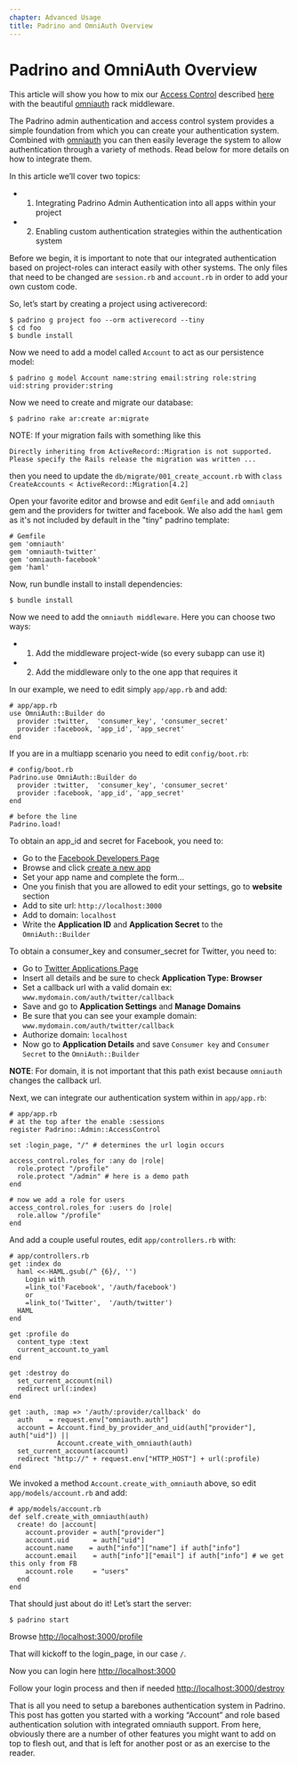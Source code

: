 ```yaml
---
chapter: Advanced Usage
title: Padrino and OmniAuth Overview
---
```


# Padrino and OmniAuth Overview

This article will show you how to mix our [Access Control](https://github.com/padrino/padrino-framework/blob/master/padrino-admin/lib/padrino-admin/access_control.rb) described [here](/guides/features/padrino-admin/) with the beautiful [omniauth](https://github.com/intridea/omniauth) rack middleware.

The Padrino admin authentication and access control system provides a simple foundation from which you can create your authentication system. Combined with [omniauth](https://github.com/intridea/omniauth) you can then easily leverage the system to allow authentication through a variety of methods. Read below for more details on how to integrate them.

<break>

In this article we’ll cover two topics:

- 1) Integrating Padrino Admin Authentication into all apps within your project
- 2) Enabling custom authentication strategies within the authentication system

Before we begin, it is important to note that our integrated authentication based on project-roles can interact easily with other systems. The only files that need to be changed are `session.rb` and `account.rb` in order to add your own custom code.

So, let’s start by creating a project using activerecord:

    $ padrino g project foo --orm activerecord --tiny
    $ cd foo
    $ bundle install

Now we need to add a model called `Account` to act as our persistence model:

    $ padrino g model Account name:string email:string role:string uid:string provider:string


Now we need to create and migrate our database:

    $ padrino rake ar:create ar:migrate

   NOTE: If your migration fails with something like this

   `Directly inheriting from ActiveRecord::Migration is not supported. Please specify the Rails release the migration was written ...`

   then you need to update the `db/migrate/001_create_account.rb` with
   `class CreateAccounts < ActiveRecord::Migration[4.2]`

Open your favorite editor and browse and edit `Gemfile` and add `omniauth` gem and the providers for twitter and facebook.
We also add the `haml` gem as it's not included by default in the "tiny" padrino template:

    # Gemfile
    gem 'omniauth'
    gem 'omniauth-twitter'
    gem 'omniauth-facebook'
    gem 'haml'

Now, run bundle install to install dependencies:

    $ bundle install

Now we need to add the `omniauth middleware`. Here you can choose two ways:

- 1) Add the middleware project-wide (so every subapp can use it)
- 2) Add the middleware only to the one app that requires it

In our example, we need to edit simply `app/app.rb` and add:

    # app/app.rb
    use OmniAuth::Builder do
      provider :twitter,  'consumer_key', 'consumer_secret'
      provider :facebook, 'app_id', 'app_secret'
    end

If you are in a multiapp scenario you need to edit `config/boot.rb`:

    # config/boot.rb
    Padrino.use OmniAuth::Builder do
      provider :twitter,  'consumer_key', 'consumer_secret'
      provider :facebook, 'app_id', 'app_secret'
    end

    # before the line
    Padrino.load!

To obtain an app\_id and secret for Facebook, you need to:

- Go to the [Facebook Developers Page](http://www.facebook.com/developers)
- Browse and click [create a new app](http://www.facebook.com/developers/createapp.php)
- Set your app name and complete the form…
- One you finish that you are allowed to edit your settings, go to **website** section
- Add to site url: `http://localhost:3000`
- Add to domain: `localhost`
- Write the **Application ID** and **Application Secret** to the `OmniAuth::Builder`

To obtain a consumer\_key and consumer\_secret for Twitter, you need to:

- Go to [Twitter Applications Page](https://developer.twitter.com/apps/new)
- Insert all details and be sure to check **Application Type: Browser**
- Set a callback url with a valid domain ex: `www.mydomain.com/auth/twitter/callback`
- Save and go to **Application Settings** and **Manage Domains**
- Be sure that you can see your example domain: `www.mydomain.com/auth/twitter/callback`
- Authorize domain: `localhost`
- Now go to **Application Details** and save `Consumer key` and `Consumer Secret` to the `OmniAuth::Builder`

**NOTE**: For domain, it is not important that this path exist because `omniauth` changes the callback url.

Next, we can integrate our authentication system within in `app/app.rb`:

    # app/app.rb
    # at the top after the enable :sessions
    register Padrino::Admin::AccessControl

    set :login_page, "/" # determines the url login occurs

    access_control.roles_for :any do |role|
      role.protect "/profile"
      role.protect "/admin" # here is a demo path
    end

    # now we add a role for users
    access_control.roles_for :users do |role|
      role.allow "/profile"
    end

And add a couple useful routes, edit `app/controllers.rb` with:

    # app/controllers.rb
    get :index do
      haml <<-HAML.gsub(/^ {6}/, '')
        Login with
        =link_to('Facebook', '/auth/facebook')
        or
        =link_to('Twitter',  '/auth/twitter')
      HAML
    end

    get :profile do
      content_type :text
      current_account.to_yaml
    end

    get :destroy do
      set_current_account(nil)
      redirect url(:index)
    end

    get :auth, :map => '/auth/:provider/callback' do
      auth    = request.env["omniauth.auth"]
      account = Account.find_by_provider_and_uid(auth["provider"], auth["uid"]) ||
                Account.create_with_omniauth(auth)
      set_current_account(account)
      redirect "http://" + request.env["HTTP_HOST"] + url(:profile)
    end

We invoked a method `Account.create_with_omniauth` above, so edit `app/models/account.rb` and add:

    # app/models/account.rb
    def self.create_with_omniauth(auth)
      create! do |account|
        account.provider = auth["provider"]
        account.uid      = auth["uid"]
        account.name    = auth["info"]["name"] if auth["info"]
        account.email    = auth["info"]["email"] if auth["info"] # we get this only from FB
        account.role     = "users"
      end
    end

That should just about do it! Let’s start the server:

    $ padrino start

Browse <http://localhost:3000/profile>

That will kickoff to the login\_page, in our case `/`.

Now you can login here <http://localhost:3000>

Follow your login process and then if needed <http://localhost:3000/destroy>

That is all you need to setup a barebones authentication system in Padrino. This post has gotten you started with a working “Account” and role based authentication solution with integrated omniauth support. From here, obviously there are a number of other features you might want to add on top to flesh out, and that is left for another post or as an exercise to the reader.


